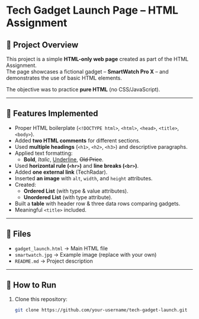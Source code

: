 # Tech Gadget Launch Page – HTML Assignment

## 📌 Project Overview
This project is a simple **HTML-only web page** created as part of the HTML Assignment.  
The page showcases a fictional gadget – **SmartWatch Pro X** – and demonstrates the use of basic HTML elements.

The objective was to practice **pure HTML** (no CSS/JavaScript).

---

## 📖 Features Implemented
- Proper HTML boilerplate (`<!DOCTYPE html>`, `<html>`, `<head>`, `<title>`, `<body>`).
- Added **two HTML comments** for different sections.
- Used **multiple headings** (`<h1>`, `<h2>`, `<h3>`) and descriptive paragraphs.
- Applied text formatting:
  - **Bold**, *Italic*, <u>Underline</u>, ~~Old Price~~.
- Used **horizontal rule (`<hr>`)** and **line breaks (`<br>`)**.
- Added **one external link** (TechRadar).
- Inserted **an image** with `alt`, `width`, and `height` attributes.
- Created:
  - **Ordered List** (with type & value attributes).
  - **Unordered List** (with type attribute).
- Built a **table** with header row & three data rows comparing gadgets.
- Meaningful `<title>` included.

---

## 📂 Files
- `gadget_launch.html` → Main HTML file  
- `smartwatch.jpg` → Example image (replace with your own)  
- `README.md` → Project description  

---

## 🚀 How to Run
1. Clone this repository:
   ```bash
   git clone https://github.com/your-username/tech-gadget-launch.git
